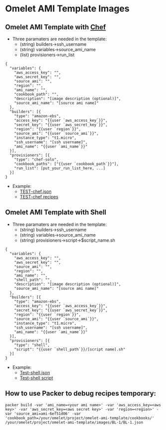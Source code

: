 Omelet AMI Template Images 
=================== 

## Omelet AMI Template with [Chef](http://www.getchef.com/chef/)
- Three paramaters are needed in the template: 
    - (string) builders->ssh_username
    - (string) variables->source_ami_name
    - (list) provisioners->run_list

```
{
  "variables": {
    "aws_access_key": "",
    "aws_secret_key": "",
    "source_ami": "",
    "region": "",
    "ami_name": "",
    "cookbook_path": "",
    "description": "[image description (optional)]",
    "source_ami_name": "[source ami name]"
  },
  "builders": [{
    "type": "amazon-ebs",
    "access_key": "{{user `aws_access_key`}}",
    "secret_key": "{{user `aws_secret_key`}}",
    "region": "{{user `region`}}",
    "source_ami": "{{user `source_ami`}}",
    "instance_type": "t1.micro",
    "ssh_username": "[ssh username]",
    "ami_name": "{{user `ami_name`}}"
  }],
  "provisioners": [{
    "type": "chef-solo",
    "cookbook_paths": ["{{user `cookbook_path`}}"],
    "run_list": [put_your_run_list_here, ...]
  }]
}
```

- Example: 
    - [TEST-chef.json](https://github.com/TrendMicroDCS/omelet-ami-template/blob/master/images/BL-1/TEST-chef/TEST-chef.json) 
    - [TEST-chef recipes](https://github.com/TrendMicroDCS/omelet-ami-template/tree/master/cookbooks/TEST-chef) 

## Omelet AMI Template with Shell
- Three paramaters are needed in the template: 
    - (string) builders->ssh_username
    - (string) variables->source_ami_name
    - (string) provisioners->script->$script_name.sh

```
{
  "variables": {
    "aws_access_key": "",
    "aws_secret_key": "",
    "source_ami": "",
    "region": "",
    "ami_name": "",
    "shell_path": "",
    "description": "[image description (optional)]",
    "source_ami_name": "[source ami name]"
  },
  "builders": [{
    "type": "amazon-ebs",
    "access_key": "{{user `aws_access_key`}}",
    "secret_key": "{{user `aws_secret_key`}}",
    "region": "{{user `region`}}",
    "source_ami": "{{user `source_ami`}}",
    "instance_type": "t1.micro",
    "ssh_username": "[ssh username]",
    "ami_name": "{{user `ami_name`}}"
  }],
  "provisioners": [{
    "type": "shell",
    "script": "{{user `shell_path`}}/[script name].sh"
  }]
}
```

- Example:
    - [Test-shell.json](https://github.com/TrendMicroDCS/omelet-ami-template/blob/master/images/TEST-shell/TEST-shell.json) 
    - [Test-shell script](https://github.com/TrendMicroDCS/omelet-ami-template/blob/master/shell/TEST-shell/basic.sh) 


## How to use Packer to debug recipes temporary: 
```
packer build -var 'ami_name=<your ami name>' -var 'aws_access_key=<aws key>' -var 'aws_secret_key=<aws secret key>' -var 'region=<region>' -var 'source_ami=ami-6ef51d06' -var 'cookbook_path=/your/omelet/project/omelet-ami-template/cookbooks/' /your/omelet/project/omelet-ami-template/images/BL-1/BL-1.json
```
